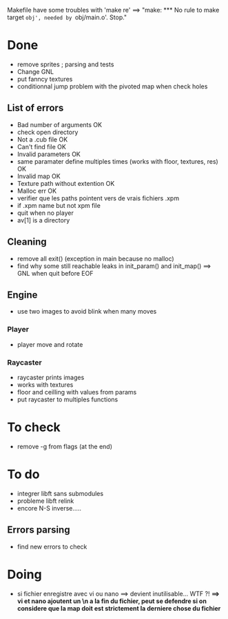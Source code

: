 Makefile have some troubles with 'make re'
==> "make: *** No rule to make target `obj', needed by `obj/main.o'.  Stop."



# Done
- remove sprites ; parsing and tests
- Change GNL
- put fanncy textures
- conditionnal jump problem with the pivoted map when check holes
## List of errors
- Bad number of arguments OK
- check open directory
- Not a .cub file OK
- Can't find file OK
- Invalid parameters OK
- same paramater define multiples times (works with floor, textures, res) OK
- Invalid map OK
- Texture path without extention OK
- Malloc err OK
- verifier que les paths pointent vers de vrais fichiers .xpm
- if .xpm name but not xpm file
- quit when no player
- av[1] is a directory
## Cleaning
- remove all exit() (exception in main because no malloc)
- find why some still reachable leaks in init_param() and init_map() ==> GNL when quit before EOF
## Engine
- use two images to avoid blink when many moves
### Player
- player move and rotate
### Raycaster
- raycaster prints images 
- works with textures
- floor and ceilling with values from params
- put raycaster to multiples functions


# To check
- remove -g from flags (at the end)

# To do
- integrer libft sans submodules
- probleme libft relink
- encore N-S inverse.....
## Errors parsing
- find new errors to check

# Doing
- si fichier enregistre avec vi ou nano ==> devient inutilisable... WTF ?! **==> vi et nano ajoutent un \n a la fin du fichier, peut se defendre si on considere que la map doit est strictement la derniere chose du fichier**

